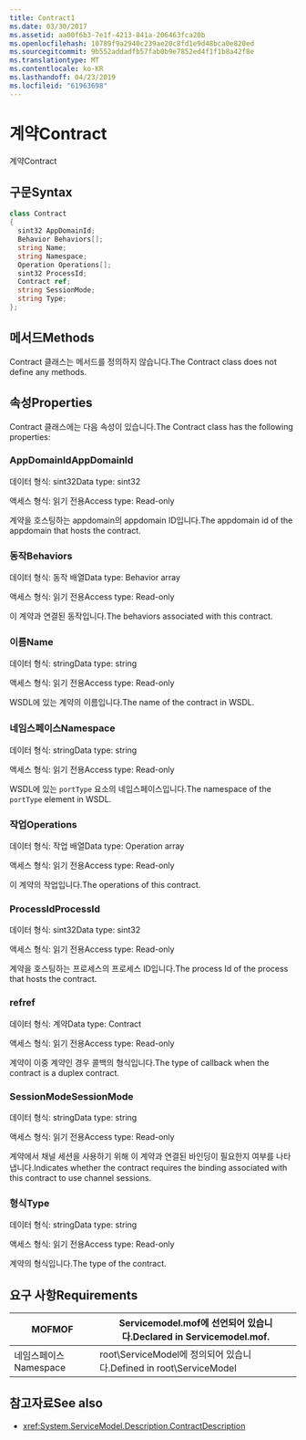 ```yaml
---
title: Contract1
ms.date: 03/30/2017
ms.assetid: aa00f6b3-7e1f-4213-841a-206463fca20b
ms.openlocfilehash: 10789f9a2940c239ae20c8fd1e9d48bca0e820ed
ms.sourcegitcommit: 9b552addadfb57fab0b9e7852ed4f1f1b8a42f8e
ms.translationtype: MT
ms.contentlocale: ko-KR
ms.lasthandoff: 04/23/2019
ms.locfileid: "61963698"
---
```

# <a name="contract"></a><span data-ttu-id="ef27f-102">계약</span><span class="sxs-lookup"><span data-stu-id="ef27f-102">Contract</span></span>
<span data-ttu-id="ef27f-103">계약</span><span class="sxs-lookup"><span data-stu-id="ef27f-103">Contract</span></span>  
  
## <a name="syntax"></a><span data-ttu-id="ef27f-104">구문</span><span class="sxs-lookup"><span data-stu-id="ef27f-104">Syntax</span></span>  
  
```csharp
class Contract  
{  
  sint32 AppDomainId;  
  Behavior Behaviors[];  
  string Name;  
  string Namespace;  
  Operation Operations[];  
  sint32 ProcessId;  
  Contract ref;  
  string SessionMode;  
  string Type;  
};  
```  
  
## <a name="methods"></a><span data-ttu-id="ef27f-105">메서드</span><span class="sxs-lookup"><span data-stu-id="ef27f-105">Methods</span></span>  
 <span data-ttu-id="ef27f-106">Contract 클래스는 메서드를 정의하지 않습니다.</span><span class="sxs-lookup"><span data-stu-id="ef27f-106">The Contract class does not define any methods.</span></span>  
  
## <a name="properties"></a><span data-ttu-id="ef27f-107">속성</span><span class="sxs-lookup"><span data-stu-id="ef27f-107">Properties</span></span>  
 <span data-ttu-id="ef27f-108">Contract 클래스에는 다음 속성이 있습니다.</span><span class="sxs-lookup"><span data-stu-id="ef27f-108">The Contract class has the following properties:</span></span>  
  
### <a name="appdomainid"></a><span data-ttu-id="ef27f-109">AppDomainId</span><span class="sxs-lookup"><span data-stu-id="ef27f-109">AppDomainId</span></span>  
 <span data-ttu-id="ef27f-110">데이터 형식: sint32</span><span class="sxs-lookup"><span data-stu-id="ef27f-110">Data type: sint32</span></span>  
  
 <span data-ttu-id="ef27f-111">액세스 형식: 읽기 전용</span><span class="sxs-lookup"><span data-stu-id="ef27f-111">Access type: Read-only</span></span>  
  
 <span data-ttu-id="ef27f-112">계약을 호스팅하는 appdomain의 appdomain ID입니다.</span><span class="sxs-lookup"><span data-stu-id="ef27f-112">The appdomain id of the appdomain that hosts the contract.</span></span>  
  
### <a name="behaviors"></a><span data-ttu-id="ef27f-113">동작</span><span class="sxs-lookup"><span data-stu-id="ef27f-113">Behaviors</span></span>  
 <span data-ttu-id="ef27f-114">데이터 형식: 동작 배열</span><span class="sxs-lookup"><span data-stu-id="ef27f-114">Data type: Behavior array</span></span>  
  
 <span data-ttu-id="ef27f-115">액세스 형식: 읽기 전용</span><span class="sxs-lookup"><span data-stu-id="ef27f-115">Access type: Read-only</span></span>  
  
 <span data-ttu-id="ef27f-116">이 계약과 연결된 동작입니다.</span><span class="sxs-lookup"><span data-stu-id="ef27f-116">The behaviors associated with this contract.</span></span>  
  
### <a name="name"></a><span data-ttu-id="ef27f-117">이름</span><span class="sxs-lookup"><span data-stu-id="ef27f-117">Name</span></span>  
 <span data-ttu-id="ef27f-118">데이터 형식: string</span><span class="sxs-lookup"><span data-stu-id="ef27f-118">Data type: string</span></span>  
  
 <span data-ttu-id="ef27f-119">액세스 형식: 읽기 전용</span><span class="sxs-lookup"><span data-stu-id="ef27f-119">Access type: Read-only</span></span>  
  
 <span data-ttu-id="ef27f-120">WSDL에 있는 계약의 이름입니다.</span><span class="sxs-lookup"><span data-stu-id="ef27f-120">The name of the contract in WSDL.</span></span>  
  
### <a name="namespace"></a><span data-ttu-id="ef27f-121">네임스페이스</span><span class="sxs-lookup"><span data-stu-id="ef27f-121">Namespace</span></span>  
 <span data-ttu-id="ef27f-122">데이터 형식: string</span><span class="sxs-lookup"><span data-stu-id="ef27f-122">Data type: string</span></span>  
  
 <span data-ttu-id="ef27f-123">액세스 형식: 읽기 전용</span><span class="sxs-lookup"><span data-stu-id="ef27f-123">Access type: Read-only</span></span>  
  
 <span data-ttu-id="ef27f-124">WSDL에 있는 `portType` 요소의 네임스페이스입니다.</span><span class="sxs-lookup"><span data-stu-id="ef27f-124">The namespace of the `portType` element in WSDL.</span></span>  
  
### <a name="operations"></a><span data-ttu-id="ef27f-125">작업</span><span class="sxs-lookup"><span data-stu-id="ef27f-125">Operations</span></span>  
 <span data-ttu-id="ef27f-126">데이터 형식: 작업 배열</span><span class="sxs-lookup"><span data-stu-id="ef27f-126">Data type: Operation array</span></span>  
  
 <span data-ttu-id="ef27f-127">액세스 형식: 읽기 전용</span><span class="sxs-lookup"><span data-stu-id="ef27f-127">Access type: Read-only</span></span>  
  
 <span data-ttu-id="ef27f-128">이 계약의 작업입니다.</span><span class="sxs-lookup"><span data-stu-id="ef27f-128">The operations of this contract.</span></span>  
  
### <a name="processid"></a><span data-ttu-id="ef27f-129">ProcessId</span><span class="sxs-lookup"><span data-stu-id="ef27f-129">ProcessId</span></span>  
 <span data-ttu-id="ef27f-130">데이터 형식: sint32</span><span class="sxs-lookup"><span data-stu-id="ef27f-130">Data type: sint32</span></span>  
  
 <span data-ttu-id="ef27f-131">액세스 형식: 읽기 전용</span><span class="sxs-lookup"><span data-stu-id="ef27f-131">Access type: Read-only</span></span>  
  
 <span data-ttu-id="ef27f-132">계약을 호스팅하는 프로세스의 프로세스 ID입니다.</span><span class="sxs-lookup"><span data-stu-id="ef27f-132">The process Id of the process that hosts the contract.</span></span>  
  
### <a name="ref"></a><span data-ttu-id="ef27f-133">ref</span><span class="sxs-lookup"><span data-stu-id="ef27f-133">ref</span></span>  
 <span data-ttu-id="ef27f-134">데이터 형식: 계약</span><span class="sxs-lookup"><span data-stu-id="ef27f-134">Data type: Contract</span></span>  
  
 <span data-ttu-id="ef27f-135">액세스 형식: 읽기 전용</span><span class="sxs-lookup"><span data-stu-id="ef27f-135">Access type: Read-only</span></span>  
  
 <span data-ttu-id="ef27f-136">계약이 이중 계약인 경우 콜백의 형식입니다.</span><span class="sxs-lookup"><span data-stu-id="ef27f-136">The type of callback when the contract is a duplex contract.</span></span>  
  
### <a name="sessionmode"></a><span data-ttu-id="ef27f-137">SessionMode</span><span class="sxs-lookup"><span data-stu-id="ef27f-137">SessionMode</span></span>  
 <span data-ttu-id="ef27f-138">데이터 형식: string</span><span class="sxs-lookup"><span data-stu-id="ef27f-138">Data type: string</span></span>  
  
 <span data-ttu-id="ef27f-139">액세스 형식: 읽기 전용</span><span class="sxs-lookup"><span data-stu-id="ef27f-139">Access type: Read-only</span></span>  
  
 <span data-ttu-id="ef27f-140">계약에서 채널 세션을 사용하기 위해 이 계약과 연결된 바인딩이 필요한지 여부를 나타냅니다.</span><span class="sxs-lookup"><span data-stu-id="ef27f-140">Indicates whether the contract requires the binding associated with this contract to use channel sessions.</span></span>  
  
### <a name="type"></a><span data-ttu-id="ef27f-141">형식</span><span class="sxs-lookup"><span data-stu-id="ef27f-141">Type</span></span>  
 <span data-ttu-id="ef27f-142">데이터 형식: string</span><span class="sxs-lookup"><span data-stu-id="ef27f-142">Data type: string</span></span>  
  
 <span data-ttu-id="ef27f-143">액세스 형식: 읽기 전용</span><span class="sxs-lookup"><span data-stu-id="ef27f-143">Access type: Read-only</span></span>  
  
 <span data-ttu-id="ef27f-144">계약의 형식입니다.</span><span class="sxs-lookup"><span data-stu-id="ef27f-144">The type of the contract.</span></span>  
  
## <a name="requirements"></a><span data-ttu-id="ef27f-145">요구 사항</span><span class="sxs-lookup"><span data-stu-id="ef27f-145">Requirements</span></span>  
  
|<span data-ttu-id="ef27f-146">MOF</span><span class="sxs-lookup"><span data-stu-id="ef27f-146">MOF</span></span>|<span data-ttu-id="ef27f-147">Servicemodel.mof에 선언되어 있습니다.</span><span class="sxs-lookup"><span data-stu-id="ef27f-147">Declared in Servicemodel.mof.</span></span>|  
|---------|-----------------------------------|  
|<span data-ttu-id="ef27f-148">네임스페이스</span><span class="sxs-lookup"><span data-stu-id="ef27f-148">Namespace</span></span>|<span data-ttu-id="ef27f-149">root\ServiceModel에 정의되어 있습니다.</span><span class="sxs-lookup"><span data-stu-id="ef27f-149">Defined in root\ServiceModel</span></span>|  
  
## <a name="see-also"></a><span data-ttu-id="ef27f-150">참고자료</span><span class="sxs-lookup"><span data-stu-id="ef27f-150">See also</span></span>

- <xref:System.ServiceModel.Description.ContractDescription>
